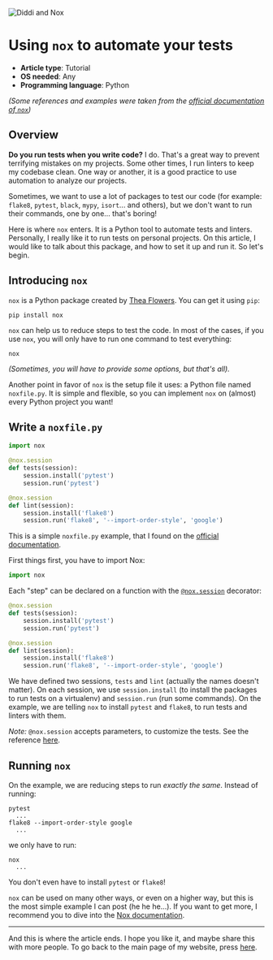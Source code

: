 <!---
The image is based on the Nox logo from the official documentation
(http://nox.thea.codes).
--->
![Diddi and Nox](http://DiddiLeija.github.io/articles/images/Diddi-and-Nox.png)

# Using `nox` to automate your tests

- **Article type**: Tutorial
- **OS needed**: Any
- **Programming language**: Python

_(Some references and examples were taken from the [official documentation of `nox`](http://nox.thea.codes))_

## Overview

**Do you run tests when you write code?** I do. That's a great way to prevent terrifying mistakes on my
projects. Some other times, I run linters to keep my codebase clean. One way or another, it
is a good practice to use automation to analyze our projects.

Sometimes, we want to use a lot of packages to test our code (for example: `flake8`, `pytest`, `black`,
`mypy`, `isort`... and others), but we don't want to run their commands, one by one... that's
boring!

Here is where `nox` enters. It is a Python tool to automate tests and linters. Personally, I really like it
to run tests on personal projects. On this article, I would like to talk
about this package, and how to set it up and run it. So let's begin.

## Introducing `nox`

`nox` is a Python package created by [Thea Flowers](http://thea.codes). You can get it using `pip`:

```
pip install nox
```

`nox` can help us to reduce steps to test the code. In most of the cases,
if you use `nox`, you will only have to run one command to test everything:

```
nox
```

_(Sometimes, you will have to provide some options, but that's all)._

Another point in favor of `nox` is the setup file it uses: a Python file named `noxfile.py`. It is simple and flexible, so you can
implement `nox` on (almost) every Python project you want!

## Write a `noxfile.py`

```python
import nox

@nox.session
def tests(session):
    session.install('pytest')
    session.run('pytest')

@nox.session
def lint(session):
    session.install('flake8')
    session.run('flake8', '--import-order-style', 'google')
```

This is a simple `noxfile.py` example, that I found on the [official documentation](http://nox.thea.codes).

First things first, you have to import Nox:

```python
import nox
```

Each "step" can be declared on a function with the [`@nox.session`](https://nox.thea.codes/en/stable/config.html#nox.session) decorator:

```python
@nox.session
def tests(session):
    session.install('pytest')
    session.run('pytest')

@nox.session
def lint(session):
    session.install('flake8')
    session.run('flake8', '--import-order-style', 'google')
```

We have defined two sessions, `tests` and `lint` (actually the names doesn't matter). On each session, we use `session.install` (to install
the packages to run tests on a virtualenv) and `session.run` (run some commands).
On the example, we are telling `nox` to install `pytest` and `flake8`, to run tests and linters with them.

_Note:_ `@nox.session` accepts parameters, to customize the tests. See the reference [here](https://nox.thea.codes/en/stable/config.html#nox.session).

## Running `nox`

On the example, we are reducing steps to run _exactly the same_. Instead of running:

```
pytest
  ...
flake8 --import-order-style google
  ...
```

we only have to run:

```
nox
  ...
```

You don't even have to install `pytest` or `flake8`!

`nox` can be used on many other ways, or even on a higher way, but this is the most simple example I can post (he he he...). If you want
to get more, I recommend you to dive into the [Nox documentation](http://nox.thea.codes).

----

And this is where the article ends. I hope you like it, and maybe share this with more people. To go back to the main page of my
website, press [here](http://DiddiLeija.github.io).
